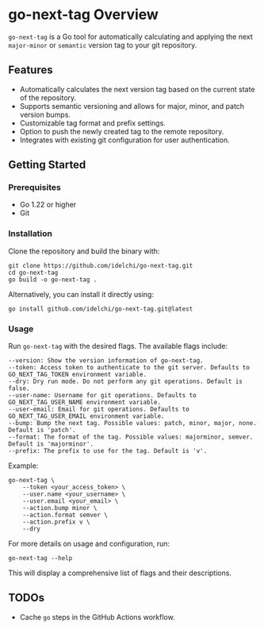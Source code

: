# go-next-tag Overview

`go-next-tag` is a Go tool for automatically calculating and applying the next `major-minor` or `semantic`
version tag to your git repository.

## Features

- Automatically calculates the next version tag based on the current state of the repository.
- Supports semantic versioning and allows for major, minor, and patch version bumps.
- Customizable tag format and prefix settings.
- Option to push the newly created tag to the remote repository.
- Integrates with existing git configuration for user authentication.

## Getting Started

### Prerequisites

- Go 1.22 or higher
- Git

### Installation

Clone the repository and build the binary with:

    git clone https://github.com/idelchi/go-next-tag.git
    cd go-next-tag
    go build -o go-next-tag .

Alternatively, you can install it directly using:

    go install github.com/idelchi/go-next-tag.git@latest

### Usage

Run `go-next-tag` with the desired flags. The available flags include:

    --version: Show the version information of go-next-tag.
    --token: Access token to authenticate to the git server. Defaults to GO_NEXT_TAG_TOKEN environment variable.
    --dry: Dry run mode. Do not perform any git operations. Default is false.
    --user-name: Username for git operations. Defaults to GO_NEXT_TAG_USER_NAME environment variable.
    --user-email: Email for git operations. Defaults to GO_NEXT_TAG_USER_EMAIL environment variable.
    --bump: Bump the next tag. Possible values: patch, minor, major, none. Default is 'patch'.
    --format: The format of the tag. Possible values: majorminor, semver. Default is 'majorminor'.
    --prefix: The prefix to use for the tag. Default is 'v'.

Example:

    go-next-tag \
        --token <your_access_token> \
        --user.name <your_username> \
        --user.email <your_email> \
        --action.bump minor \
        --action.format semver \
        --action.prefix v \
        --dry

For more details on usage and configuration, run:

    go-next-tag --help

This will display a comprehensive list of flags and their descriptions.

## TODOs

- Cache `go` steps in the GitHub Actions workflow.
